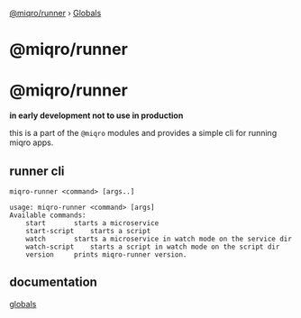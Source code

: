 [@miqro/runner](README.md) › [Globals](globals.md)

# @miqro/runner

# @miqro/runner

**in early development not to use in production**

this is a part of the ```@miqro``` modules and provides a simple cli for running miqro apps.

## runner cli

```miqro-runner <command> [args..]```

```
usage: miqro-runner <command> [args]
Available commands:
	start		starts a microservice
	start-script	starts a script
	watch		starts a microservice in watch mode on the service dir
	watch-script	starts a script in watch mode on the script dir
	version		prints miqro-runner version.
```

## documentation

[globals](docs/globals.md)

